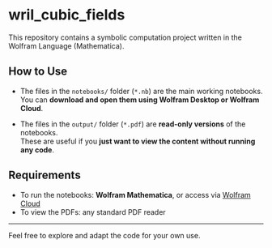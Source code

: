 # wril_cubic_fields

This repository contains a symbolic computation project written in the Wolfram Language (Mathematica).

## How to Use

- The files in the `notebooks/` folder (`*.nb`) are the main working notebooks.  
  You can **download and open them using Wolfram Desktop or Wolfram Cloud**.

- The files in the `output/` folder (`*.pdf`) are **read-only versions** of the notebooks.  
  These are useful if you **just want to view the content without running any code**.

## Requirements

- To run the notebooks: **Wolfram Mathematica**, or access via [Wolfram Cloud](https://www.wolframcloud.com)
- To view the PDFs: any standard PDF reader

---

Feel free to explore and adapt the code for your own use.
